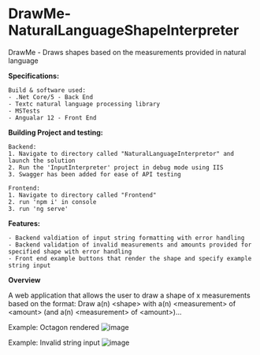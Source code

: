 # DrawMe-NaturalLanguageShapeInterpreter
DrawMe - Draws shapes based on the measurements provided in natural language

<strong>Specifications:</strong> 
    
    Build & software used:
    - .Net Core/5 - Back End
    - Textc natural language processing library 
    - MSTests
    - Angualar 12 - Front End
    
<strong>Building Project and testing:</strong> 

    Backend:
    1. Navigate to directory called "NaturalLanguageInterpretor" and launch the solution
    2. Run the 'InputInterpreter' project in debug mode using IIS
    3. Swagger has been added for ease of API testing
    
    Frontend:
    1. Navigate to directory called "Frontend"
    2. run 'npm i' in console
    3. run 'ng serve'
    
<strong>Features:</strong> 

    - Backend valdiation of input string formatting with error handling
    - Backend validation of invalid measurements and amounts provided for specified shape with error handling
    - Front end example buttons that render the shape and specify example string input
    
<strong>Overview</strong>

A web application that allows the user to draw a shape of x measurements based on the format:
    Draw a(n) &lt;shape&gt; with a(n) &lt;measurement&gt; of &lt;amount&gt; (and a(n) &lt;measurement&gt; of &lt;amount&gt;)...
    
Example: Octagon rendered
![image](https://user-images.githubusercontent.com/21240686/123551879-0eaae580-d7b7-11eb-9ea4-c3e0fc0a5423.png)

Example: Invalid string input
![image](https://user-images.githubusercontent.com/21240686/123552243-a3621300-d7b8-11eb-9085-098130571380.png)

